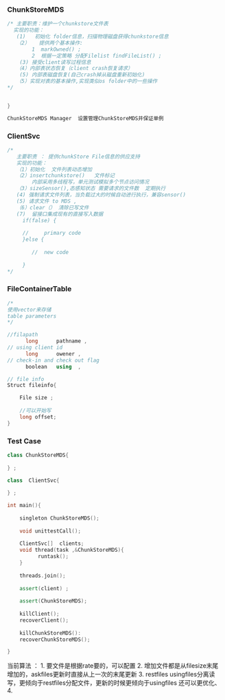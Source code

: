 ### ChunkStoreMDS 

```c++
/* 主要职责：维护一个chunkstore文件表
  实现的功能：
   (1) 	 初始化 folder信息，扫描物理磁盘获得chunkstore信息
   （2）   提供两个基本操作: 
    	1  markOwned() ;
   	    2  根据一定策略 分配Filelist findFileList() ;
    (3) 接受client读写过程信息
   （4）内部表状态恢复（client crash恢复请求）
   	(5) 内部表磁盘恢复(自己crash掉从磁盘重新初始化)
   （5）实现对表的基本操作,实现类似os folder中的一些操作
*/


}

ChunkStoreMDS Manager  设置管理ChunkStoreMDS并保证单例
```

### ClientSvc

```c++
/*
   主要职责 ： 提供chunkStore File信息的供应支持
   实现的功能：
   （1）初始化  文件列表动态增加
   （2）insertchunkstore()   文件标记
        内部采用多线程写，单元测试模拟多个节点访问情况
   （3）sizeSensor(),态感知状态 需要请求的文件数  定期执行
   (4) 强制请求文件列表，当负载过大的时候自动进行执行，兼容sensor()
   (5) 请求文件 to MDS ,
   （6）clear（） 清除已写文件
   (7)  留接口集成现有的直接写入数据  
     if(false) {
     
     //     primary code
     }else {
     
        //  new code 
           
     }
*/
```



### FileContainerTable 

```c++
/*
使用vector来存储
table parameters 
*/

//filapath
	  long 	    pathname ,
// using client id 
	  long      owener ,
// check-in and check out flag 
      boolean   using  ,

// file info 
Struct fileinfo{

    File size ;
    
    //可以开始写
    long offset;
}
```

###  Test Case

```c++
class ChunkStoreMDS{
 
} ;

class  ClientSvc{
    
} ;

int main(){
    
    singleton ChunkStoreMDS();
    
    void unittestCall();
    
    ClientSvc[]  clients;
    void thread(task ,&ChunkStoreMDS){
          runtask();
    }
    
    threads.join();
    
    assert(client) ;
    
    assert(ChunkStoreMDS);
    
    killClient();
    recoverClient();
    
    killChunkStoreMDS():
    recoverChunkStoreMDS();

}

```

当前算法 ：
      1. 要文件是根据rate要的，可以配置
      2. 增加文件都是从filesize末尾增加的，askfiles更新时直接从上一次的末尾更新
      3. restfiles  usingfiles分离读写，更倾向于restfiles分配文件，更新的时候更倾向于usingfiles 还可以更优化、
      4. 










